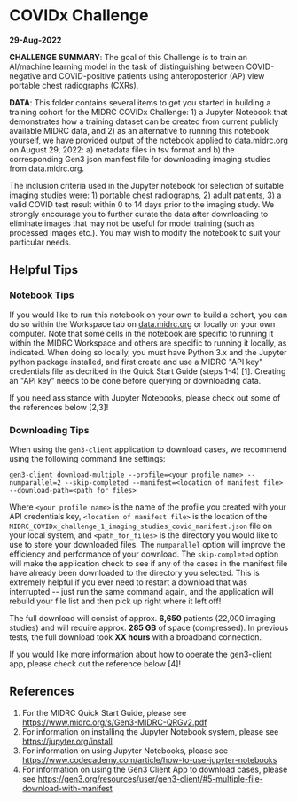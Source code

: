 # COVIDx Challenge
**29-Aug-2022**

**CHALLENGE SUMMARY**: The goal of this Challenge is to train an AI/machine learning model in the task of distinguishing between COVID-negative and COVID-positive patients using anteroposterior (AP) view portable chest radiographs (CXRs).

**DATA**: This folder contains several items to get you started in building a training cohort for the MIDRC COVIDx Challenge: 1) a Jupyter Notebook that demonstrates how a training dataset can be created from current publicly available MIDRC data, and 2) as an alternative to running this notebook yourself, we have provided output of the notebook applied to data.midrc.org on August 29, 2022: a) metadata files in tsv format and b) the corresponding Gen3 json manifest file for downloading imaging studies from data.midrc.org.

The inclusion criteria used in the Jupyter notebook for selection of suitable imaging studies were: 1) portable chest radiographs, 2) adult patients, 3) a valid COVID test result within 0 to 14 days prior to the imaging study. We strongly encourage you to further curate the data after downloading to eliminate images that may not be useful for model training (such as processed images etc.). You may wish to modify the notebook to suit your particular needs.  

## Helpful Tips

### Notebook Tips
If you would like to run this notebook on your own to build a cohort, you can do so within the Workspace tab on [data.midrc.org](https://data.midrc.org) or locally on your own computer. Note that some cells in the notebook are specific to running it within the MIDRC Workspace and others are specific to running it locally, as indicated. When doing so locally, you must have Python 3.x and the Jupyter python package installed, and first create and use a MIDRC "API key" credentials file as decribed in the Quick Start Guide (steps 1-4) [1]. Creating an "API key" needs to be done before querying or downloading data. 

If you need assistance with Jupyter Notebooks, please check out some of the references below [2,3]!

### Downloading Tips
When using the `gen3-client` application to download cases, we recommend using the following command line settings:

`gen3-client download-multiple --profile=<your profile name> --numparallel=2 --skip-completed --manifest=<location of manifest file> --download-path=<path_for_files>`

Where `<your profile name>` is the name of the profile you created with your API credentials key, `<location of manifest file>` is the location of the `MIDRC_COVIDx_challenge_1_imaging_studies_covid_manifest.json` file on your local system, and `<path_for_files>` is the directory you would like to use to store your downloaded files. The `numparallel` option will improve the efficiency and performance of your download. The `skip-completed` option will make the application check to see if any of the cases in the manifest file have already been downloaded to the directory you selected. This is extremely helpful if you ever need to restart a download that was interrupted -- just run the same command again, and the application will rebuild your file list and then pick up right where it left off! 

The full download will consist of approx. **6,650** patients (22,000 imaging studies) and will require approx. **285 GB** of space (compressed). In previous tests, the full download took **XX hours** with a broadband connection.

If you would like more information about how to operate the gen3-client app, please check out the reference below [4]!


## References
1.  For the MIDRC Quick Start Guide, please see https://www.midrc.org/s/Gen3-MIDRC-QRGv2.pdf
2.  For information on installing the Jupyter Notebook system, please see https://jupyter.org/install
3.  For information on using Jupyter Notebooks, please see https://www.codecademy.com/article/how-to-use-jupyter-notebooks
4.  For information on using the Gen3 Client App to download cases, please see https://gen3.org/resources/user/gen3-client/#5-multiple-file-download-with-manifest
